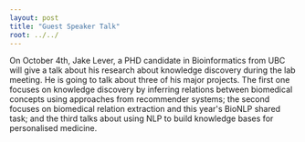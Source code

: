 ```yaml
---
layout: post
title: "Guest Speaker Talk"
root: ../../
---
```


On October 4th, Jake Lever, a PHD candidate in Bioinformatics from UBC will give a talk about his research about 
knowledge discovery during the lab meeting.
He is going to talk about three of his major projects. 
The first one focuses on knowledge discovery by inferring relations between biomedical concepts using approaches from recommender systems; 
the second focuses on biomedical relation extraction and this year's BioNLP shared task; 
and the third talks about using NLP to build knowledge bases for personalised medicine.

